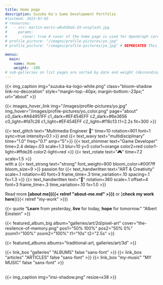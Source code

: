 ```yaml
---
title: Home page
description: Suzuka Ka's Game Development Portfolio
#lastmod: 2023-07-05
# resources:
#   - src: martin-martz-wRuhOOaG-Z4-unsplash.jpg
#     params:
#       cover: true # cover of the home page is used for OpenGraph cards, etc.
# profile_picture: "/images/profile-pictures/yo.jpg"
# profile_picture: "/images/profile-pictures/yo.jpg" # DEPRECATED This is not used

menus:
  main:
    name: Home
    weight: -100
# sub-galleries on list pages are sorted by date and weight (descending)
---
```


<!-- {{< header text="*Suzuka Ka*" h=1 class="bloom-shadow-text" >}} -->

<!-- {{< img_caption img="suzuka-ka-logo-white.png" class="bloom-shadow" >}} -->
{{< img_caption img="suzuka-ka-logo-white.png" class="bloom-shadow link-no-decoration" style="margin-top:-40px; margin-bottom:-23px;" url="about" >}}


<!-- {{< img_caption img="suzuka-ka-logo-white-rotated.png" class="bloom-shadow" >}} -->


{{< images_hover_link img="/images/profile-pictures/yo.jpg" img_hover="/images/profile-pictures/yo_color.png" page="about" c0_dark=#A64951FF c1_dark=#EF454EFF c2_dark=#6e3656 c0_light=#fd7c26 c1_light=#EF454EFF c2_light=#f16c13 t1=2.2s fit=300 >}}


{{< text_glitch text="Multimedia Engineer 🧠" time=10 rotation=901 font=1 sync=true intensity=0.1 >}} and {{< text_wavy text="multidisciplinary" time="1.0" freq="0.1" amp="5">}} <span class="pixel-font">{{< text_shimmer text="Game Developer" time=2.4 delay=.03 scale=1.3 blur=10 y=0 color1=orange color2=red color1-light=#ffde26 color2-light=red >}}</span> {{< text_rotate text="🎮" time=7.2  scale=1.5 >}} <br> with a {{< text_strong text="strong" font_weight=900 bloom_color=#00f7ff bloom_size=9 >}} passion for {{< text_handwritten text="ART & Creativity" scale=.1 rotation=40 font=3 frame_time=.3 time_variation=.10 spacing=.1  fx=1.3 >}} {{< text_handwritten text="🎨" rotation=360 scale=.1 offset=4 font=3 frame_time=.3 time_variation=.10 fx=1.0 >}} 

Read more **[about me]({{< relref "about-me.md" >}})** or [**check my work here**]({{< relref "my-work" >}})

<!-- TODO cambiar el link de "check my work here -->
<!-- (❌❌❌TODO❗❗❗❗❗❗❗❗❗❗❗❗❗❗❗: cambiar el link de "check my work here"❗) -->

<!-- ❌❌❌❗❌❌❌❗❌❌❌❗❌❌❌❗❌❌❌❗❌❌❌❗❌❌❌❗❌❌❌❗❌❌❌❗ -->
<!-- > ⚠️ <u>THIS **SITE** IS **UNDER DEVELOPMENT**</u> ⚠️ -->



<!-- > **Learn** from yesterday, **live** for today, **hope** for tomorrow. <cite>Albert Einstein</cite> -->

{{< quote "**Learn** from yesterday, **live** for today, **hope** for tomorrow." "Albert Einstein" >}}




<!-- [Articles]({{< relref "articles" >}}) &nbsp;&nbsp;&nbsp;| &nbsp;&nbsp;&nbsp;[Albums]({{< relref "galleries" >}}) &nbsp;&nbsp;&nbsp;| &nbsp;&nbsp;&nbsp;[Interviews]({{< relref "articles" >}}) -->




<!-- [2D]({{< relref "/galleries/art/2d">}}) -->

<!-- {{< album_categories title="3d-art, 2d-art" title="My favourite albums" align="right" >}} -->

{{< featured_album_big album="galleries/art/2d/pixel-art" cover="the-resilence-of-memory.png" pos1="50% 100%" pos2="50% 0%" zoom1="100%" zoom2="100%" t1="10s" t2="2.5s" >}}

{{< featured_albums albums="traditional-art, galleries/art/3d" >}}



{{< link_box "galleries" "ALBUMS" false "sans-font" >}} 
{{< link_box "articles" "ARTICLES" false "sans-font" >}} 
{{< link_box "my-music" "MY MUSIC" false "sans-font" >}} 
<!-- {{< link_box "galleries" "INTERVIEWS" false "sans-font" >}}  -->

<br>
<!-- {{< img_caption "insi.png" >}} -->
<!-- {{< img_caption img="insi.png" resize=x60 style="opacity: .4;" >}} -->
{{< img_caption img="insi-shadow.png" resize=x38 >}}
